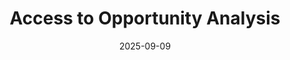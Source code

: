---
title: Access to Opportunity Analysis
parent: Access
nav_order: 1
date: 2025-09-09
modified: 2025-09-09
---